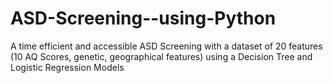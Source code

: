 # ASD-Screening--using-Python
A time efficient and accessible ASD Screening with a dataset of 20 features (10 AQ Scores, genetic, geographical features) using a Decision Tree and Logistic Regression Models
